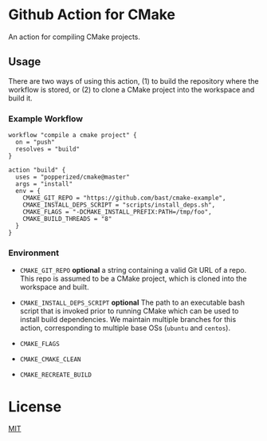 # Github Action for CMake

An action for compiling CMake projects.

## Usage

There are two ways of using this action, (1) to build the repository 
where the workflow is stored, or (2) to clone a CMake project into the 
workspace and build it.

### Example Workflow

```hcl
workflow "compile a cmake project" {
  on = "push"
  resolves = "build"
}

action "build" {
  uses = "popperized/cmake@master"
  args = "install"
  env = {
    CMAKE_GIT_REPO = "https://github.com/bast/cmake-example",
    CMAKE_INSTALL_DEPS_SCRIPT = "scripts/install_deps.sh",
    CMAKE_FLAGS = "-DCMAKE_INSTALL_PREFIX:PATH=/tmp/foo",
    CMAKE_BUILD_THREADS = "8"
  }
}
```

### Environment

  * `CMAKE_GIT_REPO` **optional** a string containing a valid Git URL 
    of a repo. This repo is assumed to be a CMake project, which is 
    cloned into the workspace and built.

  * `CMAKE_INSTALL_DEPS_SCRIPT` **optional** The path to an executable 
    bash script that is invoked prior to running CMake which can be 
    used to install build dependencies. We maintain multiple branches 
    for this action, corresponding to multiple base OSs (`ubuntu` and 
    `centos`).

  * `CMAKE_FLAGS`

  * `CMAKE_CMAKE_CLEAN`

  * `CMAKE_RECREATE_BUILD`

# License

[MIT](LICENSE)
